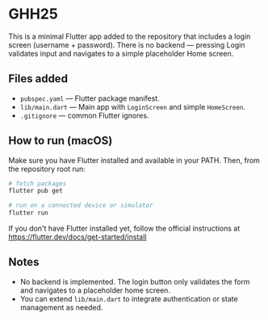 # GHH25

This is a minimal Flutter app added to the repository that includes a login screen (username + password). There is no backend — pressing Login validates input and navigates to a simple placeholder Home screen.

## Files added

- `pubspec.yaml` — Flutter package manifest.
- `lib/main.dart` — Main app with `LoginScreen` and simple `HomeScreen`.
- `.gitignore` — common Flutter ignores.

## How to run (macOS)

Make sure you have Flutter installed and available in your PATH. Then, from the repository root run:

```bash
# fetch packages
flutter pub get

# run on a connected device or simulator
flutter run
```

If you don't have Flutter installed yet, follow the official instructions at https://flutter.dev/docs/get-started/install

## Notes

- No backend is implemented. The login button only validates the form and navigates to a placeholder home screen.
- You can extend `lib/main.dart` to integrate authentication or state management as needed.
